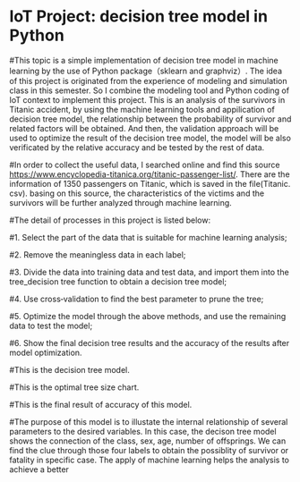 # IoT Project: decision tree model in Python


#This topic is a simple implementation of decision tree model in machine learning by the use of Python package（sklearn and graphviz）. The idea of this project is originated from the experience of modeling and simulation class in this semester. So I combine the modeling tool and Python coding of IoT context to implement this project. This is an analysis of the survivors in Titanic accident, by using the machine learning tools and appilication of decision tree model, the relationship between the probability of survivor and related factors will be obtained. And then, the validation approach will be used to optimize the result of the decision tree model, the model will be also verificated by the relative accuracy and be tested by the rest of data. 

#In order to collect the useful data, I searched online and find this source https://www.encyclopedia-titanica.org/titanic-passenger-list/. There are the information of 1350 passengers on Titanic, which is saved in the file(Titanic. csv). basing on this source, the characteristics of the victims and the survivors will be further analyzed through machine learning. 

#The detail of processes in this project is listed below:

#1. Select the part of the data that is suitable for machine learning analysis; 

#2. Remove the meaningless data in each label;

#3. Divide the data into training data and test data, and import them into the tree_decision tree function to obtain a decision tree model;

#4. Use cross‐validation to find the best parameter to prune the tree;

#5. Optimize the model through the above methods, and use the remaining data to test the model;

#6. Show the final decision tree results and the accuracy of the results after model optimization.

#This is the decision tree model.

#This is the optimal tree size chart.

#This is the final result of accuracy of this model.

#The purpose of this model is to illustate the internal relationship of several parameters to the desired variables. In this case, the decison tree model shows the connection of the class, sex, age, number of offsprings. We can find the clue through those four labels to obtain the possiblity of survivor or fatality in specific case. The apply of machine learning helps the analysis to achieve a better 
